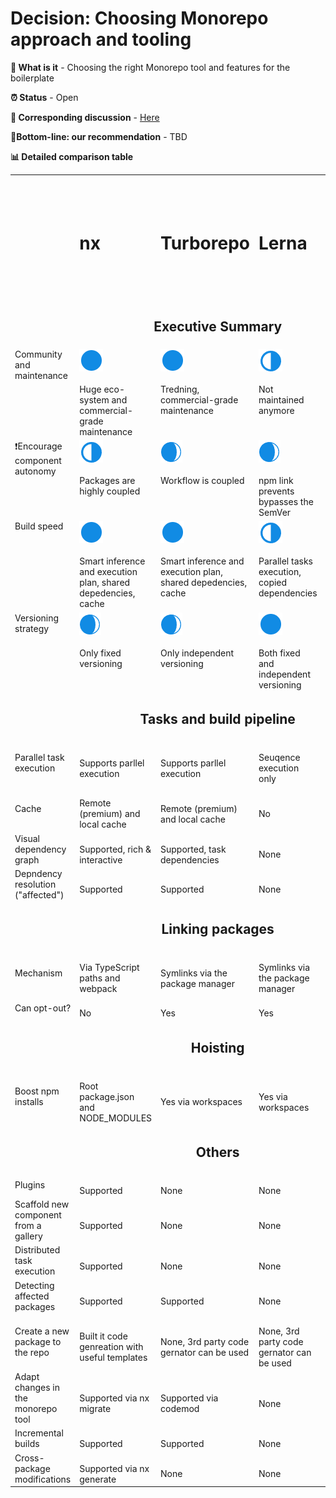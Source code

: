 

# Decision: Choosing **Monorepo** approach and tooling

**📔 What is it** - Choosing the right Monorepo tool and features for the boilerplate

**⏰ Status** - Open

**📁 Corresponding discussion** - [Here](https://github.com/practicajs/practica/issues/80)

**🎯Bottom-line: our recommendation** - TBD

**📊 Detailed comparison table**

<table width="80%" valign="top">
  <tr>
    <td></td>
    <td><h1>nx</h1></td>
    <td><h1>Turborepo</h1></td>
    <td><h1>Lerna</h1></td>
    <td><h1>workspace (npm, yarn, pnpm)</h1></td>
  </tr>
  <tr>
    <td colspan="5" align="center"><h2>Executive Summary</h2></td>
  </tr>
  <tr valign="top">
    <td>Community and maintenance</td>
    <td><img src="./img/full.png"/><br/><br/>Huge eco-system and commercial-grade maintenance</td>
    <td><img src="./img/full.png"/><br/><br/>Tredning, commercial-grade maintenance</td>
    <td>
      <img src="./img/partial.png"/><br/><br/>Not maintained anymore</td>
    <td><img src="./img/almost-full.png"/><br/><br/>Solid</td>
  </tr>
  <tr valign="top">
    <td>❗Encourage component autonomy</td>
    <td><img src="./img/partial.png"/><br/><br/>Packages are highly coupled</td>
    <td><img src="./img/almost-full.png"/><br/><br/>Workflow is coupled</td>
    <td><img src="./img/almost-full.png"/><br/><br/>npm link prevents bypasses the SemVer</td>
    <td>
      <img src="./img/full.png"/><br/><br/>Minor concern: shared NODE_MODULES on the root</td>
  </tr>
  <tr valign="top">
    <td>Build speed</td>
    <td><img src="./img/full.png"/><br/><br/>Smart inference and execution plan, shared depedencies, cache</td>
    <td><img src="./img/full.png"/><br/><br/>Smart inference and execution plan, shared depedencies, cache</td>
    <td><img src="./img/partial.png"/><br/><br/>Parallel tasks execution, copied dependencies</td>
    <td>
      <img src="./img/partial.png"/><br/><br/>Shared depedencies</td>
  </tr>
    <tr valign="top">
    <td>Versioning strategy</td>
    <td><img src="./img/almost-full.png"/><br/><br/>Only fixed versioning</td>
    <td><img src="./img/almost-full.png"/><br/><br/>Only independent versioning</td>
    <td><img src="./img/full.png"/><br/><br/>Both fixed and independent versioning</td>
    <td>
      <img src="./img/almost-full.png"/><br/><br/>Only independent versioning</td>
  </tr>
    <tr>
    <td class="tg-ho3n" colspan="5" align="center"><h2>Tasks and build pipeline</h2></td>
  </tr>
  <tr>
    <td>Parallel task execution</td>
    <td><br/>Supports parllel execution</td>
    <td><br/>Supports parllel execution</td>
    <td><br/>Seuqence execution only</td>
    <td><br/>Sequance execution only</td>
  </tr>
  <tr>
    <td>Cache</td>
    <td><br/>Remote (premium) and local cache</td>
    <td><br/>Remote (premium) and local cache</td>
    <td><br/>No</td>
    <td><br/>No</td>
  </tr>
    <tr>
    <td>Visual dependency graph</td>
    <td><br/>Supported, rich & interactive</td>
    <td><br/>Supported, task dependencies</td>
    <td><br/>None</td>
    <td><br/>None</td>
  </tr>
  <tr>
    <td>Depndency resolution ("affected")</td>
    <td><br/>Supported</td>
    <td><br/>Supported</td>
    <td><br/>None</td>
    <td><br/>None</td>
  </tr>
  <tr>
    <td class="tg-ho3n" colspan="5" align="center"><h2>Linking packages</h2></td>
  </tr>
  <tr>
    <td>Mechanism</td>
    <td><br/>Via TypeScript paths and webpack</td>
    <td><br/>Symlinks via the package manager</td>
    <td><br/>Symlinks via the package manager</td>
    <td><br/>Symlinks</td>
  </tr>
   <tr>
    <td>Can opt-out?</td>
    <td><br/>No</td>
    <td><br/>Yes</td>
    <td><br/>Yes</td>
    <td><br/>Yes</td>
  </tr>
  <tr>
    <td class="tg-ho3n" colspan="5" align="center"><h2>Hoisting</h2></td>
  </tr>
    <td>Boost npm installs</td>
    <td><br/>Root package.json and NODE_MODULES</td>
    <td><br/>Yes via workspaces</td>
    <td><br/>Yes via workspaces</td>
    <td><br/>Yes via workspaces</td>
  </tr>
  <tr>
    <td class="tg-ho3n" colspan="5" align="center"><h2>Others</h2></td>
  </tr>
   <tr>
    <td>Plugins</td>
    <td><br/>Supported</td>
    <td><br/>None</td>
    <td><br/>None</td>
    <td><br/>None</td>
  </tr>
  <tr>
    <td>Scaffold new component from a gallery</td>
    <td><br/>Supported</td>
    <td><br/>None</td>
    <td><br/>None</td>
    <td><br/>None</td>
  </tr>
  <tr>
    <td>Distributed task execution</td>
    <td><br/>Supported</td>
    <td><br/>None</td>
    <td><br/>None</td>
    <td><br/>None</td>
  </tr>
  <tr>
    <td>Detecting affected packages</td>
    <td><br/>Supported</td>
    <td><br/>Supported</td>
    <td><br/>None</td>
    <td><br/>None</td>
  </tr>
  <tr>
    <td>Create a new package to the repo</td>
    <td><br/>Built it code genreation with useful templates</td>
    <td><br/>None, 3rd party code gernator can be used</td>
    <td><br/>None, 3rd party code gernator can be used</td>
    <td><br/>None, 3rd party code gernator can be used</td>
  </tr>
  <tr>
    <td>Adapt changes in the monorepo tool</td>
    <td><br/>Supported via nx migrate</td>
    <td><br/>Supported via codemod</td>
    <td><br/>None</td>
    <td><br/>None</td>
  </tr>
  <tr>
    <td>Incremental builds</td>
    <td><br/>Supported</td>
    <td><br/>Supported</td>
    <td><br/>None</td>
    <td><br/>None</td>
  </tr>
  <tr>
    <td>Cross-package modifications</td>
    <td><br/>Supported via nx generate</td>
    <td><br/>None</td>
    <td><br/>None</td>
    <td><br/>None</td>
  </tr>
</table>
